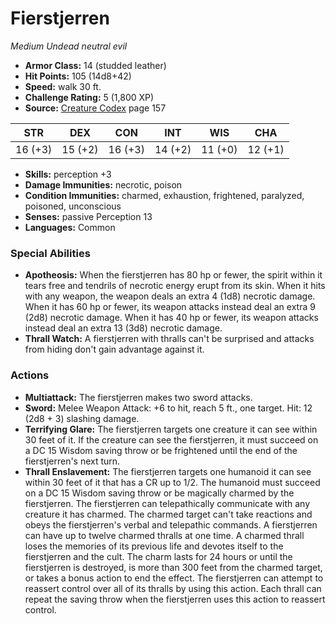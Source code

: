 # Fierstjerren

*Medium* *Undead* *neutral evil*

- **Armor Class:** 14 (studded leather)
- **Hit Points:** 105 (14d8+42)
- **Speed:** walk 30 ft.
- **Challenge Rating:** 5 (1,800 XP)
- **Source:** [Creature Codex](https://koboldpress.com/kpstore/product/creature-codex-for-5th-edition-dnd) page 157

| STR | DEX | CON | INT | WIS | CHA |
| --- | --- | --- | --- | --- | --- |
| 16 (+3) | 15 (+2) | 16 (+3) | 14 (+2) | 11 (+0) | 12 (+1) |

- **Skills:** perception +3
- **Damage Immunities:** necrotic, poison
- **Condition Immunities:** charmed, exhaustion, frightened, paralyzed, poisoned, unconscious
- **Senses:** passive Perception 13
- **Languages:** Common

### Special Abilities

- **Apotheosis:** When the fierstjerren has 80 hp or fewer, the spirit within it tears free and tendrils of necrotic energy erupt from its skin. When it hits with any weapon, the weapon deals an extra 4 (1d8) necrotic damage. When it has 60 hp or fewer, its weapon attacks instead deal an extra 9 (2d8) necrotic damage. When it has 40 hp or fewer, its weapon attacks instead deal an extra 13 (3d8) necrotic damage.
- **Thrall Watch:** A fierstjerren with thralls can't be surprised and attacks from hiding don't gain advantage against it.

### Actions

- **Multiattack:** The fierstjerren makes two sword attacks.
- **Sword:** Melee Weapon Attack: +6 to hit, reach 5 ft., one target. Hit: 12 (2d8 + 3) slashing damage.
- **Terrifying Glare:** The fierstjerren targets one creature it can see within 30 feet of it. If the creature can see the fierstjerren, it must succeed on a DC 15 Wisdom saving throw or be frightened until the end of the fierstjerren's next turn.
- **Thrall Enslavement:** The fierstjerren targets one humanoid it can see within 30 feet of it that has a CR up to 1/2. The humanoid must succeed on a DC 15 Wisdom saving throw or be magically charmed by the fierstjerren. The fierstjerren can telepathically communicate with any creature it has charmed. The charmed target can't take reactions and obeys the fierstjerren's verbal and telepathic commands. A fierstjerren can have up to twelve charmed thralls at one time. A charmed thrall loses the memories of its previous life and devotes itself to the fierstjerren and the cult. The charm lasts for 24 hours or until the fierstjerren is destroyed, is more than 300 feet from the charmed target, or takes a bonus action to end the effect. The fierstjerren can attempt to reassert control over all of its thralls by using this action. Each thrall can repeat the saving throw when the fierstjerren uses this action to reassert control.


